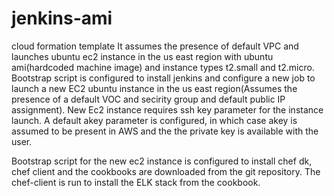 # jenkins-ami
cloud formation template 
It assumes the presence of default VPC and launches ubuntu ec2 instance in the us east region with ubuntu ami(hardcoded machine image) and instance types t2.small and t2.micro.
Bootstrap script is configured to install jenkins and configure a new job to launch a new EC2 ubuntu instance in the us east region(Assumes the presence of a default VOC and secirity group and default public IP assignment). New Ec2 instance requires ssh key parameter for the instance launch. A default akey parameter is configured, in which case akey is assumed to be present in AWS and the the private key is available with the user. 

Bootstrap script for the new ec2 instance is configured to install chef dk, chef client and the cookbooks are downloaded from the git repository. The chef-client is run to install the ELK stack from the cookbook.



